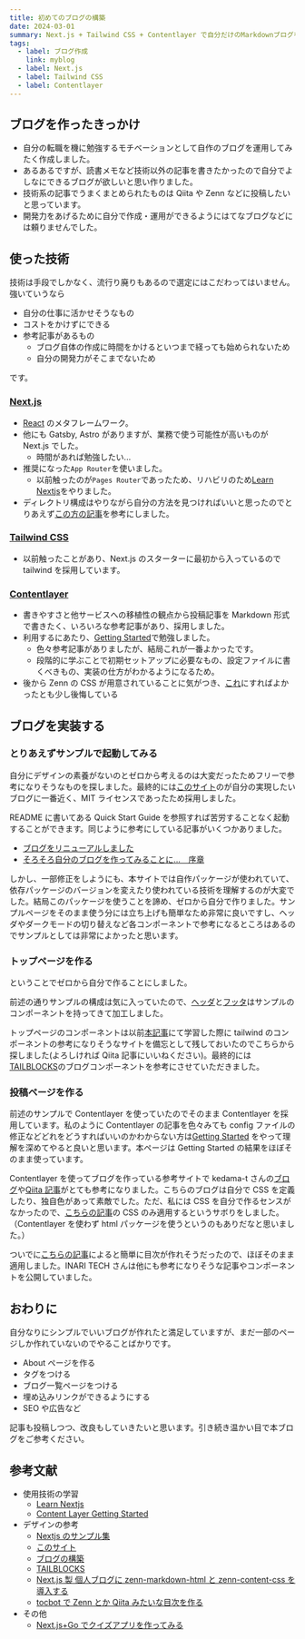 ```yaml
---
title: 初めてのブログの構築
date: 2024-03-01
summary: Next.js + Tailwind CSS + Contentlayer で自分だけのMarkdownブログを作る
tags:
  - label: ブログ作成
    link: myblog
  - label: Next.js
  - label: Tailwind CSS
  - label: Contentlayer
---
```


## ブログを作ったきっかけ

- 自分の転職を機に勉強するモチベーションとして自作のブログを運用してみたく作成しました。
- あるあるですが、読書メモなど技術以外の記事を書きたかったので自分でよしなにできるブログが欲しいと思い作りました。
- 技術系の記事でうまくまとめられたものは Qiita や Zenn などに投稿したいと思っています。
- 開発力をあげるために自分で作成・運用ができるようにはてなブログなどには頼りませんでした。

## 使った技術

技術は手段でしかなく、流行り廃りもあるので選定にはこだわってはいません。強いていうなら

- 自分の仕事に活かせそうなもの
- コストをかけずにできる
- 参考記事があるもの
  - ブログ自体の作成に時間をかけるといつまで経っても始められないため
  - 自分の開発力がそこまでないため

です。

### [Next.js](https://nextjs.org/)

- [React](https://ja.react.dev/) のメタフレームワーク。
- 他にも Gatsby, Astro がありますが、業務で使う可能性が高いものが Next.js でした。
  - 時間があれば勉強したい...
- 推奨になった`App Router`を使いました。
  - 以前触ったのが`Pages Router`であったため、リハビリのため[Learn Nextjs](https://nextjs.org/learn)をやりました。
- ディレクトリ構成はやりながら自分の方法を見つければいいと思ったのでとりあえず[この方の記事](https://zenn.dev/brachio_takumi/articles/5af43549cdc4e0)を参考にしました。

### [Tailwind CSS](https://tailwindcss.com/)

- 以前触ったことがあり、Next.js のスターターに最初から入っているので tailwind を採用しています。

### [Contentlayer](https://contentlayer.dev/)

- 書きやすさと他サービスへの移植性の観点から投稿記事を Markdown 形式で書きたく、いろいろな参考記事があり、採用しました。
- 利用するにあたり、[Getting Started](https://contentlayer.dev/docs/getting-started-cddd76b7)で勉強しました。
  - 色々参考記事がありましたが、結局これが一番よかったです。
  - 段階的に学ぶことで初期セットアップに必要なもの、設定ファイルに書くべきもの、実装の仕方がわかるようになるため。
- 後から Zenn の CSS が用意されていることに気がつき、[これ](https://zenn.dev/team_zenn/articles/intro-zenn-markdown)にすればよかったとも少し後悔している

## ブログを実装する

### とりあえずサンプルで起動してみる

自分にデザインの素養がないのとゼロから考えるのは大変だったためフリーで参考になりそうなものを探しました。最終的には[このサイト](https://github.com/timlrx/tailwind-nextjs-starter-blog)のが自分の実現したいブログに一番近く、MIT ライセンスであったため採用しました。

README に書いてある Quick Start Guide を参照すれば苦労することなく起動することができます。同じように参考にしている記事がいくつかありました。

- [ブログをリニューアルしました](https://oikawa.dev/blog/20220508_blog-setup)
- [そろそろ自分のブログを作ってみることに...　序章](https://zenn.dev/melodyclue/scraps/fe11992773f65b)

しかし、一部修正をしようにも、本サイトでは自作パッケージが使われていて、依存パッケージのバージョンを変えたり使われている技術を理解するのが大変でした。結局このパッケージを使うことを諦め、ゼロから自分で作りました。サンプルページをそのまま使う分には立ち上げも簡単なため非常に良いですし、ヘッダやダークモードの切り替えなど各コンポーネントで参考になるところはあるのでサンプルとしては非常によかったと思います。

### トップページを作る

ということでゼロから自分で作ることにしました。

前述の通りサンプルの構成は気に入っていたので、[ヘッダ](https://github.com/timlrx/tailwind-nextjs-starter-blog/blob/main/components/Header.tsx)と[フッタ](https://github.com/timlrx/tailwind-nextjs-starter-blog/blob/main/components/Footer.tsx)はサンプルのコンポーネントを持ってきて加工しました。

トップページのコンポーネントは以前[本記事](https://qiita.com/kmnky/items/614a22d6724a85dee0da#tailwindcss)にて学習した際に tailwind のコンポーネントの参考になりそうなサイトを備忘として残しておいたのでこちらから探しました(よろしければ Qiita 記事にいいねください)。最終的には[TAILBLOCKS](https://tailblocks.cc/)のブログコンポーネントを参考にさせていただきました。

### 投稿ページを作る

前述のサンプルで Contentlayer を使っていたのでそのまま Contentlayer を採用しています。私のように Contentlayer の記事を色々みても config ファイルの修正などどれをどうすればいいのかわからない方は[Getting Started](https://contentlayer.dev/docs/getting-started-cddd76b7) をやって理解を深めてやると良いと思います。本ページは Getting Started の結果をほぼそのまま使っています。

Contentlayer を使ってブログを作っている参考サイトで kedama-t さんの[ブログ](https://kedama-t.netlify.app/posts/tech/01.create_own_blog)や[Qiita 記事](https://qiita.com/kedama-t)がとても参考になりました。こちらのブログは自分で CSS を定義したり、独自色があって素敵でした。ただ、私には CSS を自分で作るセンスがなかったので、[こちらの記事](https://zenn.dev/team_zenn/articles/intro-zenn-markdown)の CSS のみ適用するというサボりをしました。（Contentlayer を使わず html パッケージを使うというのもありだなと思いました。）

ついでに[こちらの記事](https://inari-tech.net/posts/zenn-toc-tocbot)によると簡単に目次が作れそうだったので、ほぼそのまま適用しました。INARI TECH さんは他にも参考になりそうな記事やコンポーネントを公開していました。

## おわりに

自分なりにシンプルでいいブログが作れたと満足していますが、まだ一部のページしか作れていないのでやることばかりです。

- About ページを作る
- タグをつける
- ブログ一覧ページをつける
- 埋め込みリンクができるようにする
- SEO や広告など

記事も投稿しつつ、改良もしていきたいと思います。引き続き温かい目で本ブログをご参考ください。

## 参考文献

- 使用技術の学習
  - [Learn Nextjs](https://nextjs.org/learn)
  - [Content Layer Getting Started](https://contentlayer.dev/docs/getting-started-cddd76b7)
- デザインの参考
  - [Nextjs のサンプル集](https://github.com/vercel/next.js/tree/deprecated-main/examples)
  - [このサイト](https://github.com/timlrx/tailwind-nextjs-starter-blog)
  - [ブログの構築](https://kedama-t.netlify.app/posts/tech/01.create_own_blog)
  - [TAILBLOCKS](https://tailblocks.cc/)
  - [Next.js 製 個人ブログに zenn-markdown-html と zenn-content-css を導入する](https://zenn.dev/team_zenn/articles/intro-zenn-markdown)
  - [tocbot で Zenn とか Qiita みたいな目次を作る](https://inari-tech.net/posts/zenn-toc-tocbot)
- その他
  - [Next.js+Go でクイズアプリを作ってみる](https://qiita.com/kmnky/items/614a22d6724a85dee0da)
